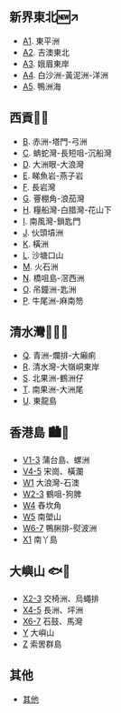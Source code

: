 ## 新界東北🆕↗
- [A1][A1]. 東平洲
- [A2][A2]. 吉澳東北
- [A3][A3]. 娥眉東岸
- [A4][A4]. 白沙洲-黃泥洲-洋洲
- [A5][A5]. 鴨洲海

[A1]:https://carlos-chau.github.io/hk-coastal-caves-atlas/A-Z/A1.html
[A2]:https://carlos-chau.github.io/hk-coastal-caves-atlas/A-Z/A2.html
[A3]:https://carlos-chau.github.io/hk-coastal-caves-atlas/A-Z/A3.html
[A4]:https://carlos-chau.github.io/hk-coastal-caves-atlas/A-Z/A4.html
[A5]:https://carlos-chau.github.io/hk-coastal-caves-atlas/A-Z/A5.html
  
## 西貢🍉🏹
- [B][B]. 赤洲-塔門-弓洲
- [C][C]. 蚺蛇灣-長短咀-沉船灣
- [D][D]. 大洲眼-大浪灣
- [E][E]. 睇魚岩-燕子岩
- [F][F]. 長岩灣
- [G][G]. 罾棚角-浪茄灣
- [H][H]. 糧船灣-白腊灣-花山下
- [I][I]. 南風灣-鎖匙門
- [J][J]. 伙頭墳洲
- [K][K]. 橫洲
- [L][L]. 沙塘口山
- [M][M]. 火石洲
- [N][N]. 橋咀島-滘西洲
- [O][O]. 吊鐘洲-匙洲
- [P][P]. 牛尾洲-麻南笏

[B]:https://carlos-chau.github.io/hk-coastal-caves-atlas/A-Z/B.html
[C]:https://carlos-chau.github.io/hk-coastal-caves-atlas/A-Z/C.html
[D]:https://carlos-chau.github.io/hk-coastal-caves-atlas/A-Z/D.html
[E]:https://carlos-chau.github.io/hk-coastal-caves-atlas/A-Z/E.html
[F]:https://carlos-chau.github.io/hk-coastal-caves-atlas/A-Z/F.html
[G]:https://carlos-chau.github.io/hk-coastal-caves-atlas/A-Z/G.html
[H]:https://carlos-chau.github.io/hk-coastal-caves-atlas/A-Z/H.html
[I]:https://carlos-chau.github.io/hk-coastal-caves-atlas/A-Z/I.html
[J]:https://carlos-chau.github.io/hk-coastal-caves-atlas/A-Z/J.html
[K]:https://carlos-chau.github.io/hk-coastal-caves-atlas/A-Z/K.html
[L]:https://carlos-chau.github.io/hk-coastal-caves-atlas/A-Z/L.html
[M]:https://carlos-chau.github.io/hk-coastal-caves-atlas/A-Z/M.html
[N]:https://carlos-chau.github.io/hk-coastal-caves-atlas/A-Z/N.html
[O]:https://carlos-chau.github.io/hk-coastal-caves-atlas/A-Z/O.html
[P]:https://carlos-chau.github.io/hk-coastal-caves-atlas/A-Z/P.html

## 清水灣🌊🏄‍♀️
- [Q][Q]. 青洲-爛排-大癩痢
- [R][R]. 清水灣-大嶺峒東岸
- [S][S]. 北果洲-鶴洲仔
- [T][T]. 南果洲-大洲尾
- [U][U]. 東龍島

[Q]:https://carlos-chau.github.io/hk-coastal-caves-atlas/A-Z/Q.html
[R]:https://carlos-chau.github.io/hk-coastal-caves-atlas/A-Z/R.html
[S]:https://carlos-chau.github.io/hk-coastal-caves-atlas/A-Z/S.html
[T]:https://carlos-chau.github.io/hk-coastal-caves-atlas/A-Z/T.html
[U]:https://carlos-chau.github.io/hk-coastal-caves-atlas/A-Z/U.html

## 香港島 🏙🚢
- [V1-3][V1-3] 蒲台島、螺洲
- [V4-5][V4-5] 宋崗、橫瀾
- [W1][W1] 大浪灣-石澳
- [W2-3][W2-3] 鶴咀-狗脾
- [W4][W4] 舂坎角
- [W5][W5] 南塱山
- [W6-7][W6-7] 鴨脷排-熨波洲
- [X1][X1] 南丫島

[V]:https://carlos-chau.github.io/hk-coastal-caves-atlas/A-Z/V.html
[V1-3]:https://carlos-chau.github.io/hk-coastal-caves-atlas/A-Z/V1-3.html
[V4-5]:https://carlos-chau.github.io/hk-coastal-caves-atlas/A-Z/V4-5.html
[W]:https://carlos-chau.github.io/hk-coastal-caves-atlas/A-Z/W.html
[W1]:https://carlos-chau.github.io/hk-coastal-caves-atlas/A-Z/W1.html
[W2-3]:https://carlos-chau.github.io/hk-coastal-caves-atlas/A-Z/W2-3.html
[W4]:https://carlos-chau.github.io/hk-coastal-caves-atlas/A-Z/W4.html
[W5]:https://carlos-chau.github.io/hk-coastal-caves-atlas/A-Z/W5.html
[W6-7]:https://carlos-chau.github.io/hk-coastal-caves-atlas/A-Z/W6-7.html
[X]:https://carlos-chau.github.io/hk-coastal-caves-atlas/A-Z/X.html
[X1]:https://carlos-chau.github.io/hk-coastal-caves-atlas/A-Z/X1.html

## 大嶼山 🐟🗻
- [X2-3][X2-3] 交椅洲、烏蠅排
- [X4-5][X4-5] 長洲、坪洲
- [X6-7][X6-7] 石鼓、馬灣
- [Y][Y] 大嶼山
- [Z][Z] 索罟群島

[X2-3]:https://carlos-chau.github.io/hk-coastal-caves-atlas/A-Z/X2-3.html
[X4-5]:https://carlos-chau.github.io/hk-coastal-caves-atlas/A-Z/X4-5.html
[X6-7]:https://carlos-chau.github.io/hk-coastal-caves-atlas/A-Z/X6-7.html
[Y]:https://carlos-chau.github.io/hk-coastal-caves-atlas/A-Z/Y.html
[Z]:https://carlos-chau.github.io/hk-coastal-caves-atlas/A-Z/Z.html
[Z1]:https://carlos-chau.github.io/hk-coastal-caves-atlas/A-Z/Z1.html
[Z2]:https://carlos-chau.github.io/hk-coastal-caves-atlas/A-Z/Z2.html
[Z3]:https://carlos-chau.github.io/hk-coastal-caves-atlas/A-Z/Z3.html
[Z4-5]:https://carlos-chau.github.io/hk-coastal-caves-atlas/A-Z/Z4-5.html

## 其他
- [其他](https://carlos-chau.github.io/hk-coastal-caves-atlas/A-Z/about.html)
